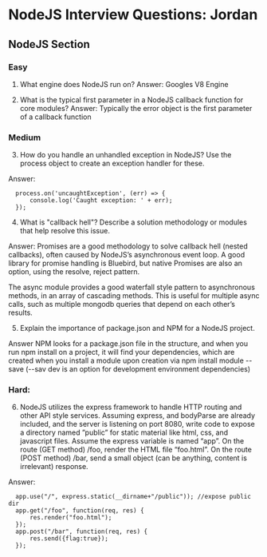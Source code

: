 # NodeJS Interview Questions: Jordan		

## NodeJS Section

### Easy

1. What engine does NodeJS run on?
 Answer: Googles V8 Engine

2. What is the typical first parameter in a NodeJS callback function for core modules? 
 Answer: Typically the error object is the first parameter of a callback function

### Medium

3. How do you handle an unhandled exception in NodeJS? Use the process object to create an exception handler for these.

 Answer:

      process.on('uncaughtException', (err) => {
          console.log('Caught exception: ' + err);
      });

4. What is "callback hell"? Describe a solution methodology or modules that help resolve this issue.

 Answer:
 Promises are a good methodology to solve callback hell (nested callbacks), often caused by NodeJS’s asynchronous event loop. A good library for promise handling is Bluebird, but native Promises are also an option, using the resolve, reject pattern.

 The async module provides a good waterfall style pattern to asynchronous methods, in an array of cascading methods. This is useful for multiple async calls, such as multiple mongodb queries that depend on each other’s results.

5. Explain the importance of package.json and NPM for a NodeJS project.

 Answer
 NPM looks for a package.json file in the structure, and when you run npm install on a project, it will find your dependencies, which are created when you install a module upon creation via npm install module --save (--sav dev is an option for development environment dependencies)

### Hard:

6. NodeJS utilizes the express framework to handle HTTP routing and other API style services. Assuming express, and bodyParse are already included, and the server is listening on port 8080, write code to expose a directory named ”public” for static material like html, css, and javascript files. Assume the express variable is named “app”. On the route (GET method) /foo, render the HTML file “foo.html”. On the route (POST method) /bar, send a small object (can be anything, content is irrelevant) response.

 Answer:

      app.use("/", express.static(__dirname+"/public")); //expose public dir
      app.get("/foo", function(req, res) {
          res.render("foo.html");
      });
      app.post("/bar", function(req, res) {
          res.send({flag:true});
      });
